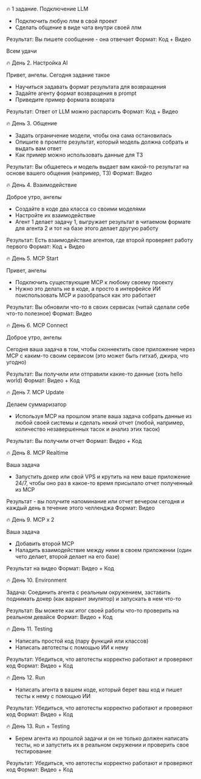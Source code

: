 🔥 1 задание. Подключение LLM

- Подключить любую ллм в свой проект
- Сделать общение в виде чата внутри своей ллм

Результат: Вы пишете сообщение - она отвечает
Формат: Код + Видео

Всем удачи

🔥 День 2. Настройка AI

Привет, ангелы. Сегодня задание такое

- Научиться задавать формат результата для возвращения
- Задайте агенту формат возвращения в prompt
- Приведите пример формата возврата

Результат: Ответ от LLM можно распарсить
Формат: Код + Видео

🔥 День 3. Общение

- Задать ограничение модели, чтобы она сама остановилась
- Опишите в промпте результат, который модель должна собрать и выдать вам ответ
- Как пример можно использовать данные для ТЗ

Результат: Вы общаетесь и модель выдает вам какой-то результат на основе вашего общения (например, ТЗ)
Формат: Видео

🔥 День 4. Взаимодействие

Доброе утро, ангелы

- Создайте в коде два класса со своими моделями
- Настройте их взаимодействие
- Агент 1 делает задачу 1, выгружает результат в читаемом формате для агента 2 и тот на базе этого делает другую работу

Результат: Есть взаимодействие агентов, где второй проверяет работу первого
Формат: Код + Видео

🔥 День 5. MCP Start

Привет, ангелы

- Подключить существующие MCP к любому своему проекту
- Нужно это делать не в коде, а просто в интерфейсе ИИ поиспользовать MCP и разобраться как это работает

Результат: Вы обновили что-то в своих сервисах (читай сделали себе что-то полезное)
Формат:  Видео

🔥 День 6. MCP Connect

Доброе утро, ангелы

Сегодня ваша задача в том, чтобы сконнектить свое приложение через MCP с каким-то своим сервисом (это может быть гитхаб, джира, что угодно)

Результат: Вы получили или отправили какие-то данные (хоть hello world)
Формат:  Видео + Код

🔥 День 7. MCP Update

Делаем суммаризатор

- Используя MCP на прошлом этапе ваша задача собрать данные из любой своей системы и сделать некий отчет (любой, например, количество незавершенных тасок и анализ этих тасок)

Результат: Вы получили отчет
Формат:  Видео + Код

🔥 День 8. MCP Realtime

Ваша задача
- Запустить докер или свой VPS и крутить на нем ваше приложение 24/7, чтобы оно раз в какое-то время присылало отчет полученный из MCP

Результат - вы получите напоминание или отчет вечером сегодня и каждый день в течение этого челленджа
Формат:  Видео

🔥 День 9. MCP x 2

Ваша задача
- Добавить второй MCP
- Наладить взаимодействие между ними в своем приложении (один чето делает, второй делает на его базе)

Результат на видео
Формат: Видео + Код

🔥 День 10. Environment

Задача: Соединить агента с реальным окружением, заставить поднимать докер (как вариант эмулятор) и запускать в нем что-то

Результат: Вы можете как итог своей работы что-то проверить на реальном девайсе
Формат: Видео + Код

🔥 День 11. Testing

- Написать простой код (пару функций или классов)
- Написать автотесты с помощью ИИ к нему

Результат: Убедиться, что автотесты корректно работают и проверяют код
Формат: Видео + Код

🔥 День 12. Run

- Написать агента в вашем коде, который берет ваш код и пишет тесты к нему с помощью ИИ

Результат: Убедиться, что автотесты корректно работают и проверяют код
Формат: Видео + Код

🔥 День 13. Run + Testing

- Берем агента из прошлой задачи и он не только должен написать тесты, но и запустить их в реальном окружении и проверить свое тестирование

Результат: Убедиться, что автотесты корректно работают и проверяют код
Формат: Видео + Код